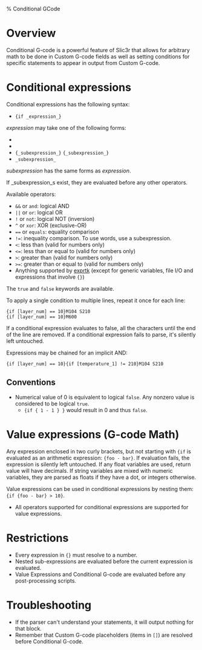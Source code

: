 % Conditional GCode

# Overview

Conditional G-code is a powerful feature of Slic3r that allows for arbitrary
math to be done in Custom G-code fields as well as setting conditions for specific statements to appear in output from Custom G-code.

# Conditional expressions

Conditional expressions has the following syntax:

* `{if _expression_}`

_expression_ may take one of the following forms: 

* <VARIABLE> <OPERATOR> <CONSTANT>
* <CONSTANT> <OPERATOR> <VARIABLE>
* `{_subexpression_}` <OPERATOR> `{_subexpression_}`
* <OPERATOR> `_subexpression_`

_subexpression_ has the same forms as _expression_.

If _subexpression_s exist, they are evaluated before any other operators.

Available operators:

* `&&` or `and`: logical AND
* `||` or `or`: logical OR
* `!` or `not`: logical NOT (inversion)
* `^` or `xor`: XOR (exclusive-OR)
* `==` or `equals`: equality comparison
* `!=`: inequality comparison. To use words, use a subexpression.
* `<`: less than (valid for numbers only)
* `<=`: less than or equal to (valid for numbers only)
* `>`: greater than (valid for numbers only)
* `>=`: greater than or equal to (valid for numbers only)
* Anything supported by [exprtk](http://www.partow.net/programming/exprtk/index.html) (except for generic variables, file I/O and expressions that involve `{}`)

The `true` and `false` keywords are available.

To apply a single condition to multiple lines, repeat it once for each line:

````
{if [layer_num] == 10}M104 S210
{if [layer_num] == 10}M600
````

If a conditional expression evaluates to false, all the characters until the end of the line are removed.
If a conditional expression fails to parse, it's silently left untouched.

Expressions may be chained for an implicit AND:

````
{if [layer_num] == 10}{if [temperature_1] != 210}M104 S210
````

## Conventions

* Numerical value of 0 is equivalent to logical `false`. Any nonzero value is considered to be logical `true`.
    * `{if { 1 - 1 } }` would result in 0 and thus `false`.

# Value expressions (G-code Math)

Any expression enclosed in two curly brackets, but not starting with `{if` is evaluated as an arithmetic expression: `{foo - bar}`.
If evaluation fails, the expression is silently left untouched.
If any float variables are used, return value will have decimals. If string variables are mixed with numeric variables, they are parsed as floats if they have a dot, or integers otherwise.

Value expressions can be used in conditional expressions by nesting them: `{if {foo - bar} > 10}`.

* All operators supported for conditional expressions are supported for value expressions.


# Restrictions

* Every expression in `{}` must resolve to a number.
* Nested sub-expressions are evaluated before the current expression is evaluated.
* Value Expressions and Conditional G-code are evaluated before any post-processing scripts.

# Troubleshooting

* If the parser can't understand your statements, it will output nothing for that block.
* Remember that Custom G-code placeholders (items in `[]`) are resolved before Conditional G-code.
